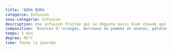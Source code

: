 ```yaml
---
title: 'BORA BORA '
categorie: Infusion
sous-categorie: Infusion
description: Une infusion fruitée qui se déguste aussi bien chaude que glacée!
composition: 'Ecorces d''oranges, morceaux de pommes et ananas, pétales de soucis.'
temps: 5 min
degree: 95°C
time: Toute la journée
---
```


